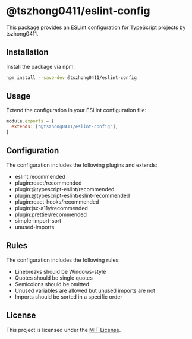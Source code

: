 # @tszhong0411/eslint-config

This package provides an ESLint configuration for TypeScript projects by tszhong0411.

## Installation

Install the package via npm:

```sh
npm install --save-dev @tszhong0411/eslint-config
```

## Usage

Extend the configuration in your ESLint configuration file:

```js
module.exports = {
  extends: ['@tszhong0411/eslint-config'],
}
```

## Configuration

The configuration includes the following plugins and extends:

- eslint:recommended
- plugin:react/recommended
- plugin:@typescript-eslint/recommended
- plugin:@typescript-eslint/eslint-recommended
- plugin:react-hooks/recommended
- plugin:jsx-a11y/recommended
- plugin:prettier/recommended
- simple-import-sort
- unused-imports

## Rules

The configuration includes the following rules:

- Linebreaks should be Windows-style
- Quotes should be single quotes
- Semicolons should be omitted
- Unused variables are allowed but unused imports are not
- Imports should be sorted in a specific order

## License

This project is licensed under the [MIT License](LICENSE).
